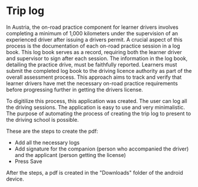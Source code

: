 # Trip log

In Austria, the on-road practice component for learner drivers involves completing a minimum of 1,000 kilometers under the supervision of an experienced driver after issuing a drivers permit.
A crucial aspect of this process is the documentation of each on-road practice session in a log book. This log book serves as a record, requiring both the learner driver and supervisor to sign after each session. The information in the log book, detailing the practice drive, must be faithfully reported. Learners must submit the completed log book to the driving licence authority as part of the overall assessment process. This approach aims to track and verify that learner drivers have met the necessary on-road practice requirements before progressing further in getting the drivers license.

To digitilize this process, this application was created. The user can log all the driving sessions. The application is easy to use and very minimalistic. The purpose of automating the process of creating the trip log to present to the driving school is possible. 

These are the steps to create the pdf: 
  - Add all the necessary logs
  - Add signature for the companion (person who accompanied the driver) and the applicant (person getting the license)
  - Press Save

After the steps, a pdf is created in the "Downloads" folder of the android device.
